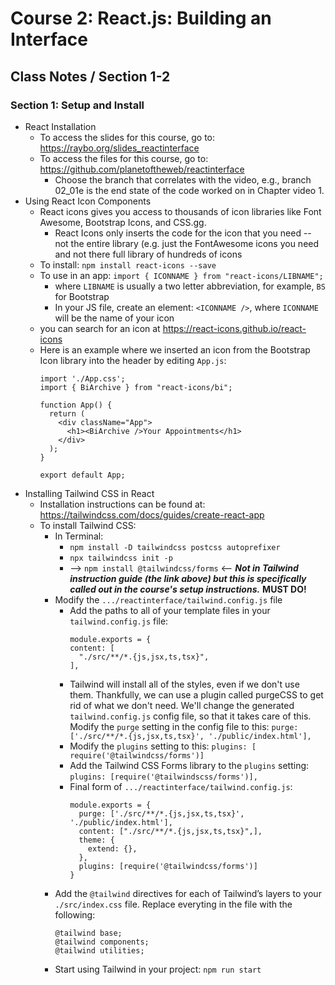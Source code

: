 # Course 2: React.js: Building an Interface
## Class Notes / Section 1-2

### Section 1: Setup and Install
- React Installation
  - To access the slides for this course, go to: <https://raybo.org/slides_reactinterface>
  - To access the files for this course, go to: <https://github.com/planetoftheweb/reactinterface>
    - Choose the branch that correlates with the video, e.g., branch 02_01e is the end state of the code worked on in Chapter video 1.
- Using React Icon Components
  - React icons gives you access to thousands of icon libraries like Font Awesome, Bootstrap Icons, and CSS.gg.
    - React Icons only inserts the code for the icon that you need -- not the entire library (e.g. just the FontAwesome icons you need and not there full library of hundreds of icons
  - To install: `npm install react-icons --save`
  - To use in an app: `import { ICONNAME } from "react-icons/LIBNAME";`
    - where `LIBNAME` is usually a two letter abbreviation, for example, `BS` for Bootstrap
    - In your JS file, create an element: `<ICONNAME />`, where `ICONNAME` will be the name of your icon
  - you can search for an icon at <https://react-icons.github.io/react-icons>
  - Here is an example where we inserted an icon from the Bootstrap Icon library into the header by editing `App.js`:
    ```
    import './App.css';
    import { BiArchive } from "react-icons/bi";

    function App() {
      return (
        <div className="App">
          <h1><BiArchive />Your Appointments</h1>
        </div>
      );
    }

    export default App;
    ```
- Installing Tailwind CSS in React
  - Installation instructions can be found at: <https://tailwindcss.com/docs/guides/create-react-app>
  - To install Tailwind CSS:
    - In Terminal:
      - `npm install -D tailwindcss postcss autoprefixer`
      - `npx tailwindcss init -p`
      - --> `npm install @tailwindcss/forms` <-- ___Not in Tailwind instruction guide (the link above) but this is specifically called out in the course's setup instructions.___ __MUST DO!__
    - Modify the `.../reactinterface/tailwind.config.js` file
      - Add the paths to all of your template files in your `tailwind.config.js` file:
        ```
        module.exports = {
        content: [
          "./src/**/*.{js,jsx,ts,tsx}",
        ],
        ```
      - Tailwind will install all of the styles, even if we don't use them. Thankfully, we can use a plugin called purgeCSS to get rid of what we don't need. We'll change the generated `tailwind.config.js` config file, so that it takes care of this. Modify the `purge` setting in the config file to this: `purge: ['./src/**/*.{js,jsx,ts,tsx}', './public/index.html'],`
      - Modify the `plugins` setting to this: `plugins: [ require('@tailwindcss/forms')]`
      - Add the Tailwind CSS Forms library to the `plugins` setting: `plugins: [require('@tailwindscss/forms')],`
      - Final form of `.../reactinterface/tailwind.config.js`:
        ```
        module.exports = {
          purge: ['./src/**/*.{js,jsx,ts,tsx}', './public/index.html'],
          content: ["./src/**/*.{js,jsx,ts,tsx}",],
          theme: {
            extend: {},
          },
          plugins: [require('@tailwindcss/forms')]
        }
        ```
    - Add the `@tailwind` directives for each of Tailwind’s layers to your `./src/index.css` file. Replace everyting in the file with the following:
      ```
      @tailwind base;
      @tailwind components;
      @tailwind utilities;
      ```
    - Start using Tailwind in your project: `npm run start`
